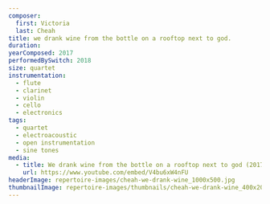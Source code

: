 ```yaml
---
composer:
  first: Victoria
  last: Cheah
title: we drank wine from the bottle on a rooftop next to god.
duration:
yearComposed: 2017
performedBySwitch: 2018
size: quartet
instrumentation:
  - flute
  - clarinet
  - violin
  - cello
  - electronics
tags:
  - quartet
  - electroacoustic
  - open instrumentation
  - sine tones
media:
  - title: We drank wine from the bottle on a rooftop next to god (2017) by Victoria Cheah
    url: https://www.youtube.com/embed/V4bu6xW4nFU
headerImage: repertoire-images/cheah-we-drank-wine_1000x500.jpg
thumbnailImage: repertoire-images/thumbnails/cheah-we-drank-wine_400x200.jpg
---
```

